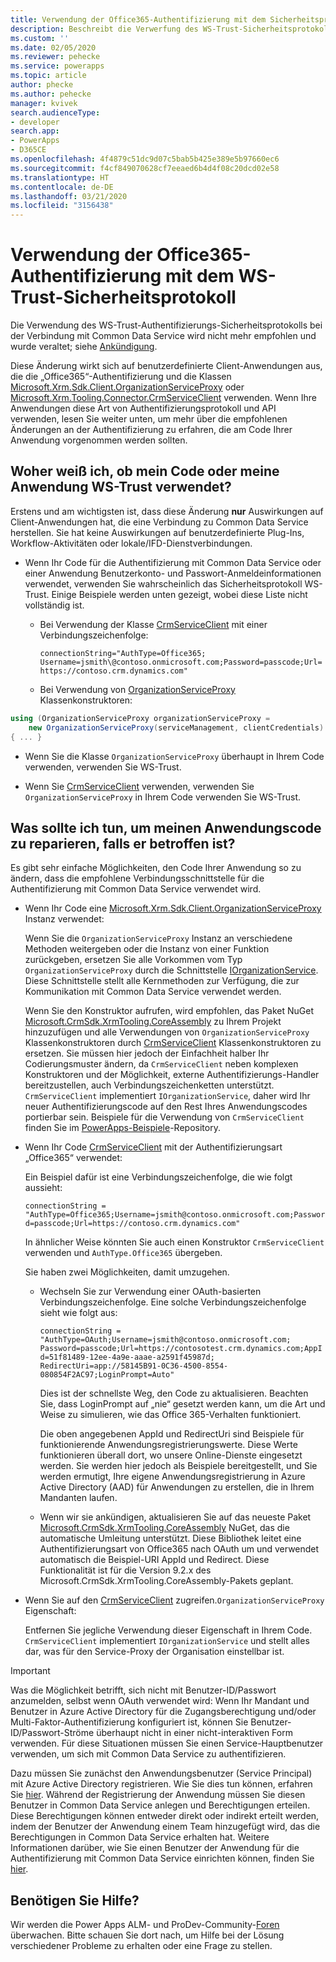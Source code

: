 ```yaml
---
title: Verwendung der Office365-Authentifizierung mit dem Sicherheitsprotokoll WS-Trust (Common Data Service) | Microsoft Docs
description: Beschreibt die Verwerfung des WS-Trust-Sicherheitsprotokolls und die in Anwendungen erforderlichen Änderungen des Authentifizierungscodes.
ms.custom: ''
ms.date: 02/05/2020
ms.reviewer: pehecke
ms.service: powerapps
ms.topic: article
author: phecke
ms.author: pehecke
manager: kvivek
search.audienceType:
- developer
search.app:
- PowerApps
- D365CE
ms.openlocfilehash: 4f4879c51dc9d07c5bab5b425e389e5b97660ec6
ms.sourcegitcommit: f4cf849070628cf7eeaed6b4d4f08c20dcd02e58
ms.translationtype: HT
ms.contentlocale: de-DE
ms.lasthandoff: 03/21/2020
ms.locfileid: "3156438"
---
```

# <a name="use-of-office365-authentication-with-the-ws-trust-security-protocol"></a>Verwendung der Office365-Authentifizierung mit dem WS-Trust-Sicherheitsprotokoll

Die Verwendung des WS-Trust-Authentifizierungs-Sicherheitsprotokolls bei der Verbindung mit Common Data Service wird nicht mehr empfohlen und wurde veraltet; siehe [Ankündigung](/power-platform/important-changes-coming#deprecation-of-office365-authentication-type-and-organizationserviceproxy-class-for-connecting-to-common-data-service). 

Diese Änderung wirkt sich auf benutzerdefinierte Client-Anwendungen aus, die die „Office365“-Authentifizierung und die Klassen [Microsoft.Xrm.Sdk.Client.OrganizationServiceProxy](/dotnet/api/microsoft.xrm.sdk.client.organizationserviceproxy) oder [Microsoft.Xrm.Tooling.Connector.CrmServiceClient](/dotnet/api/microsoft.xrm.tooling.connector.crmserviceclient) verwenden. Wenn Ihre Anwendungen diese Art von Authentifizierungsprotokoll und API verwenden, lesen Sie weiter unten, um mehr über die empfohlenen Änderungen an der Authentifizierung zu erfahren, die am Code Ihrer Anwendung vorgenommen werden sollten.

## <a name="how-do-i-know-if-my-code-or-application-is-using-ws-trust"></a>Woher weiß ich, ob mein Code oder meine Anwendung WS-Trust verwendet?

Erstens und am wichtigsten ist, dass diese Änderung **nur** Auswirkungen auf Client-Anwendungen hat, die eine Verbindung zu Common Data Service herstellen. Sie hat keine Auswirkungen auf benutzerdefinierte Plug-Ins, Workflow-Aktivitäten oder lokale/IFD-Dienstverbindungen.

- Wenn Ihr Code für die Authentifizierung mit Common Data Service oder einer Anwendung Benutzerkonto- und Passwort-Anmeldeinformationen verwendet, verwenden Sie wahrscheinlich das Sicherheitsprotokoll WS-Trust. Einige Beispiele werden unten gezeigt, wobei diese Liste nicht vollständig ist.

  - Bei Verwendung der Klasse [CrmServiceClient](/dotnet/api/microsoft.xrm.tooling.connector.crmserviceclient) mit einer Verbindungszeichenfolge:

    `connectionString="AuthType=Office365; Username=jsmith\@contoso.onmicrosoft.com;Password=passcode;Url=https://contoso.crm.dynamics.com"`

  - Bei Verwendung von [OrganizationServiceProxy](/dotnet/api/microsoft.xrm.sdk.client.organizationserviceproxy) Klassenkonstruktoren:


```csharp
using (OrganizationServiceProxy organizationServiceProxy =
    new OrganizationServiceProxy(serviceManagement, clientCredentials)
{ ... }
```

- Wenn Sie die Klasse `OrganizationServiceProxy` überhaupt in Ihrem Code verwenden, verwenden Sie WS-Trust.

- Wenn Sie [CrmServiceClient](/dotnet/api/microsoft.xrm.tooling.connector.crmserviceclient) verwenden, verwenden Sie `OrganizationServiceProxy` in Ihrem Code verwenden Sie WS-Trust.

## <a name="what-should-i-do-to-fix-my-application-code-if-affected"></a>Was sollte ich tun, um meinen Anwendungscode zu reparieren, falls er betroffen ist?

Es gibt sehr einfache Möglichkeiten, den Code Ihrer Anwendung so zu ändern, dass die empfohlene Verbindungsschnittstelle für die Authentifizierung mit Common Data Service verwendet wird.

- Wenn Ihr Code eine [Microsoft.Xrm.Sdk.Client.OrganizationServiceProxy](/dotnet/api/microsoft.xrm.sdk.client.organizationserviceproxy) Instanz verwendet:

  Wenn Sie die `OrganizationServiceProxy` Instanz an verschiedene Methoden weitergeben oder die Instanz von einer Funktion zurückgeben, ersetzen Sie alle Vorkommen vom Typ `OrganizationServiceProxy` durch die Schnittstelle [IOrganizationService](/dotnet/api/microsoft.xrm.sdk.iorganizationservice?view=dynamics-general-ce-9). Diese Schnittstelle stellt alle Kernmethoden zur Verfügung, die zur Kommunikation mit Common Data Service verwendet werden.

  Wenn Sie den Konstruktor aufrufen, wird empfohlen, das Paket NuGet [Microsoft.CrmSdk.XrmTooling.CoreAssembly](https://www.nuget.org/packages/Microsoft.CrmSdk.XrmTooling.CoreAssembly/) zu Ihrem Projekt hinzuzufügen und alle Verwendungen von `OrganizationServiceProxy` Klassenkonstruktoren durch [CrmServiceClient](/dotnet/api/microsoft.xrm.tooling.connector.crmserviceclient) Klassenkonstruktoren zu ersetzen. Sie müssen hier jedoch der Einfachheit halber Ihr Codierungsmuster ändern, da `CrmServiceClient` neben komplexen Konstruktoren und der Möglichkeit, externe Authentifizierungs-Handler bereitzustellen, auch Verbindungszeichenketten unterstützt. `CrmServiceClient` implementiert `IOrganizationService`, daher wird Ihr neuer Authentifizierungscode auf den Rest Ihres Anwendungscodes portierbar sein. Beispiele für die Verwendung von `CrmServiceClient` finden Sie im [PowerApps-Beispiele](https://github.com/microsoft/PowerApps-Samples/tree/master/cds/orgsvc/C%23)-Repository.

- Wenn Ihr Code [CrmServiceClient](/dotnet/api/microsoft.xrm.tooling.connector.crmserviceclient) mit der Authentifizierungsart „Office365“ verwendet:

    Ein Beispiel dafür ist eine Verbindungszeichenfolge, die wie folgt aussieht:

    `connectionString = "AuthType=Office365;Username=jsmith@contoso.onmicrosoft.com;Password=passcode;Url=https://contoso.crm.dynamics.com"`

    In ähnlicher Weise könnten Sie auch einen Konstruktor `CrmServiceClient` verwenden und `AuthType.Office365` übergeben.

    Sie haben zwei Möglichkeiten, damit umzugehen.<p/>

    - Wechseln Sie zur Verwendung einer OAuth-basierten Verbindungszeichenfolge. Eine solche Verbindungszeichenfolge sieht wie folgt aus:

        `connectionString = "AuthType=OAuth;Username=jsmith@contoso.onmicrosoft.com;
    Password=passcode;Url=https://contosotest.crm.dynamics.com;AppId=51f81489-12ee-4a9e-aaae-a2591f45987d;
    RedirectUri=app://58145B91-0C36-4500-8554-080854F2AC97;LoginPrompt=Auto"`

        Dies ist der schnellste Weg, den Code zu aktualisieren. Beachten Sie, dass LoginPrompt auf „nie“ gesetzt werden kann, um die Art und Weise zu simulieren, wie das Office 365-Verhalten funktioniert.

        Die oben angegebenen AppId und RedirectUri sind Beispiele für funktionierende Anwendungsregistrierungswerte. Diese Werte funktionieren überall dort, wo unsere Online-Dienste eingesetzt werden. Sie werden hier jedoch als Beispiele bereitgestellt, und Sie werden ermutigt, Ihre eigene Anwendungsregistrierung in Azure Active Directory (AAD) für Anwendungen zu erstellen, die in Ihrem Mandanten laufen.<p/>

    - Wenn wir sie ankündigen, aktualisieren Sie auf das neueste Paket [Microsoft.CrmSdk.XrmTooling.CoreAssembly](https://www.nuget.org/packages/Microsoft.CrmSdk.XrmTooling.CoreAssembly/) NuGet, das die automatische Umleitung unterstützt. Diese Bibliothek leitet eine Authentifizierungsart von Office365 nach OAuth um und verwendet automatisch die Beispiel-URI AppId und Redirect. Diese Funktionalität ist für die Version 9.2.x des Microsoft.CrmSdk.XrmTooling.CoreAssembly-Pakets geplant.

- Wenn Sie auf den [CrmServiceClient](/dotnet/api/microsoft.xrm.tooling.connector.crmserviceclient) zugreifen.`OrganizationServiceProxy` Eigenschaft:

     Entfernen Sie jegliche Verwendung dieser Eigenschaft in Ihrem Code. `CrmServiceClient` implementiert `IOrganizationService` und stellt alles dar, was für den Service-Proxy der Organisation einstellbar ist.

> [!IMPORTANT]
> Was die Möglichkeit betrifft, sich nicht mit Benutzer-ID/Passwort anzumelden, selbst wenn OAuth verwendet wird: Wenn Ihr Mandant und Benutzer in Azure Active Directory für die Zugangsberechtigung und/oder Multi-Faktor-Authentifizierung konfiguriert ist, können Sie Benutzer-ID/Passwort-Ströme überhaupt nicht in einer nicht-interaktiven Form verwenden. Für diese Situationen müssen Sie einen Service-Hauptbenutzer verwenden, um sich mit Common Data Service zu authentifizieren.<p/>
Dazu müssen Sie zunächst den Anwendungsbenutzer (Service Principal) mit Azure Active Directory registrieren. Wie Sie dies tun können, erfahren Sie [hier](https://docs.microsoft.com/azure/active-directory/develop/howto-create-service-principal-portal). Während der Registrierung der Anwendung müssen Sie diesen Benutzer in Common Data Service anlegen und Berechtigungen erteilen. Diese Berechtigungen können entweder direkt oder indirekt erteilt werden, indem der Benutzer der Anwendung einem Team hinzugefügt wird, das die Berechtigungen in Common Data Service erhalten hat. Weitere Informationen darüber, wie Sie einen Benutzer der Anwendung für die Authentifizierung mit Common Data Service einrichten können, finden Sie [hier](/powerapps/developer/common-data-service/use-single-tenant-server-server-authentication).

## <a name="need-help"></a>Benötigen Sie Hilfe?

Wir werden die Power Apps ALM- und ProDev-Community-[Foren](https://powerusers.microsoft.com/t5/Power-Apps-Component-Framework/bd-p/pa_component_framework) überwachen. Bitte schauen Sie dort nach, um Hilfe bei der Lösung verschiedener Probleme zu erhalten oder eine Frage zu stellen.
